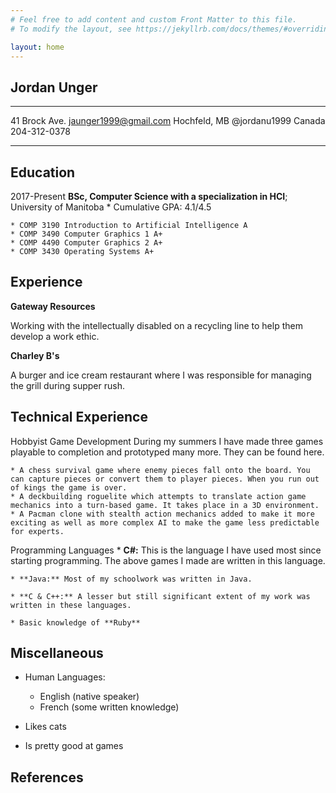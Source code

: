 ```yaml
---
# Feel free to add content and custom Front Matter to this file.
# To modify the layout, see https://jekyllrb.com/docs/themes/#overriding-theme-defaults

layout: home
---
```


## Jordan Unger

-------------------     ----------------------------
41 Brock Ave.                      jaunger1999@gmail.com
Hochfeld, MB                       @jordanu1999
Canada                             204-312-0378

-------------------     ----------------------------

Education
---------

2017-Present
   **BSc, Computer Science with a specialization in HCI**; University of Manitoba
    * Cumulative GPA: 4.1/4.5

    * COMP 3190 Introduction to Artificial Intelligence A
    * COMP 3490 Computer Graphics 1 A+
    * COMP 4490 Computer Graphics 2 A+
    * COMP 3430 Operating Systems A+

Experience
----------

**Gateway Resources**

Working with the intellectually disabled on a recycling line to help them develop a work ethic.

**Charley B's**

A burger and ice cream restaurant where I was responsible for managing the grill during supper rush.

Technical Experience
--------------------

Hobbyist Game Development
    During my summers I have made three games playable to completion and prototyped many more. They can be found here.

    * A chess survival game where enemy pieces fall onto the board. You can capture pieces or convert them to player pieces. When you run out of kings the game is over.
    * A deckbuilding roguelite which attempts to translate action game mechanics into a turn-based game. It takes place in a 3D environment.
    * A Pacman clone with stealth action mechanics added to make it more exciting as well as more complex AI to make the game less predictable for experts.

Programming Languages
    * **C#:** This is the language I have used most since starting programming. The above games I made are written in this language.

    * **Java:** Most of my schoolwork was written in Java.
    
    * **C & C++:** A lesser but still significant extent of my work was written in these languages.
    
    * Basic knowledge of **Ruby**

[ref]: https://github.com/jaunger1999

Miscellaneous
----------------------------------------

* Human Languages:

     * English (native speaker)
     * French (some written knowledge)
* Likes cats
* Is pretty good at games

References
----------------------------------------
